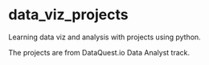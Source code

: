 # data_viz_projects
Learning data viz and analysis with projects using python.

The projects are from DataQuest.io Data Analyst track.
